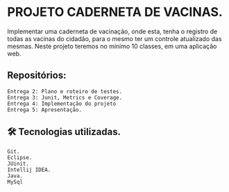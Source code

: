 # PROJETO CADERNETA DE VACINAS.

Implementar uma caderneta de vacinação, onde esta, tenha o registro de todas as vacinas do cidadão, para o mesmo ter um controle atualizado das mesmas. 
Neste projeto teremos no mínimo 10 classes, em uma aplicação web.


## Repositórios:
    Entrega 2: Plano e roteiro de testes.
    Entrega 3: Junit, Metrics e Coverage.
    Entrega 4: Implementação do projeto
    Entrega 5: Apresentação.
 
 
## 🛠 Tecnologias utilizadas.
    Git.
    Eclipse.
    JUinit.
    Intellij IDEA.
    Java.
    MySql
